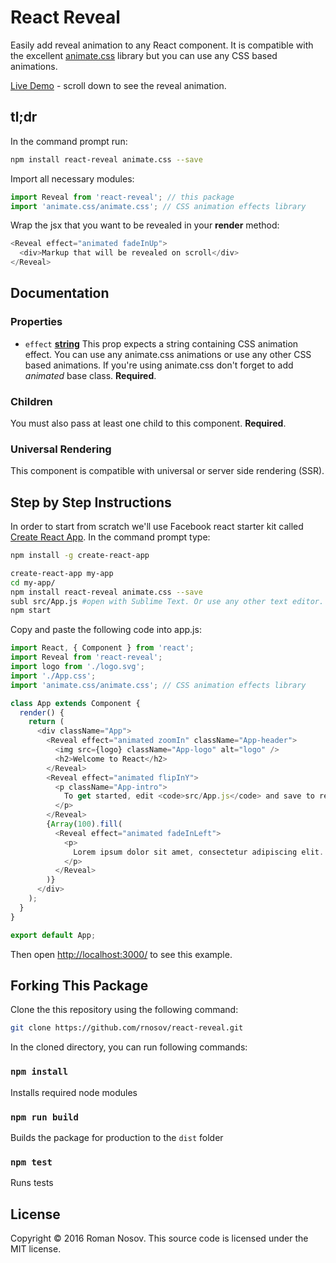 # React Reveal

Easily add reveal animation to any React component. It is compatible with the excellent [animate.css](https://daneden.github.io/animate.css/) library but you can use any CSS based animations.

[Live Demo](https://www.solarleague.org/) - scroll down to see the reveal animation.

## tl;dr

In the command prompt run:

```sh
npm install react-reveal animate.css --save

```

Import all necessary modules:

```javascript
import Reveal from 'react-reveal'; // this package
import 'animate.css/animate.css'; // CSS animation effects library
```

Wrap the jsx that you want to be revealed in your **render** method:

```javascript
<Reveal effect="animated fadeInUp">
  <div>Markup that will be revealed on scroll</div>
</Reveal>
```

## Documentation

### Properties

- `effect` **[string](https://developer.mozilla.org/en-US/docs/Web/JavaScript/Reference/Global_Objects/String)** This prop expects a string containing CSS animation effect. You can use any animate.css animations or use any other CSS based animations. If you're using animate.css don't forget to add *animated* base class. **Required**.

### Children

You must also pass at least one child to this component. **Required**.

### Universal Rendering

This component is compatible with universal or server side rendering (SSR).

## Step by Step Instructions

In order to start from scratch we'll use Facebook react starter kit called [Create React App](https://github.com/facebookincubator/create-react-app). In the command prompt type:


```sh
npm install -g create-react-app

create-react-app my-app
cd my-app/
npm install react-reveal animate.css --save
subl src/App.js #open with Sublime Text. Or use any other text editor.
npm start

```

Copy and paste the following code into app.js:

```javascript
import React, { Component } from 'react';
import Reveal from 'react-reveal'; 
import logo from './logo.svg';
import './App.css';
import 'animate.css/animate.css'; // CSS animation effects library

class App extends Component {
  render() {
    return (
      <div className="App">
        <Reveal effect="animated zoomIn" className="App-header">
          <img src={logo} className="App-logo" alt="logo" />
          <h2>Welcome to React</h2>
        </Reveal>
        <Reveal effect="animated flipInY">
          <p className="App-intro">
            To get started, edit <code>src/App.js</code> and save to reload.
          </p>
        </Reveal>
        {Array(100).fill(          
          <Reveal effect="animated fadeInLeft">
            <p>
              Lorem ipsum dolor sit amet, consectetur adipiscing elit. Integer vestibulum fermentum massa, pharetra consectetur nisi pellentesque non. Quisque convallis sit amet ante a maximus. Fusce aliquam cursus eros, nec rutrum ante commodo non. Ut vitae viverra justo. Nam dignissim mollis aliquam. Cras pellentesque est at eros aliquet, sed vestibulum diam mollis. Class aptent taciti sociosqu ad litora torquent per conubia nostra, per inceptos himenaeos. Mauris posuere mauris nec lectus varius, vitae gravida nunc tempor. Mauris ut viverra dolor. Maecenas at faucibus tellus. Quisque gravida mi eget tortor porta, eu rhoncus dui blandit.
            </p>              
          </Reveal>                    
        )}
      </div>
    );
  }
}

export default App;
```

Then open [http://localhost:3000/](http://localhost:3000/) to see this example.

## Forking This Package

Clone the this repository using the following command:

```sh
git clone https://github.com/rnosov/react-reveal.git
```

In the cloned directory, you can run following commands:

### `npm install`

Installs required node modules

### `npm run build`

Builds the package for production to the `dist` folder

### `npm test`

Runs tests

## License

Copyright © 2016 Roman Nosov. This source code is licensed under the MIT license.
